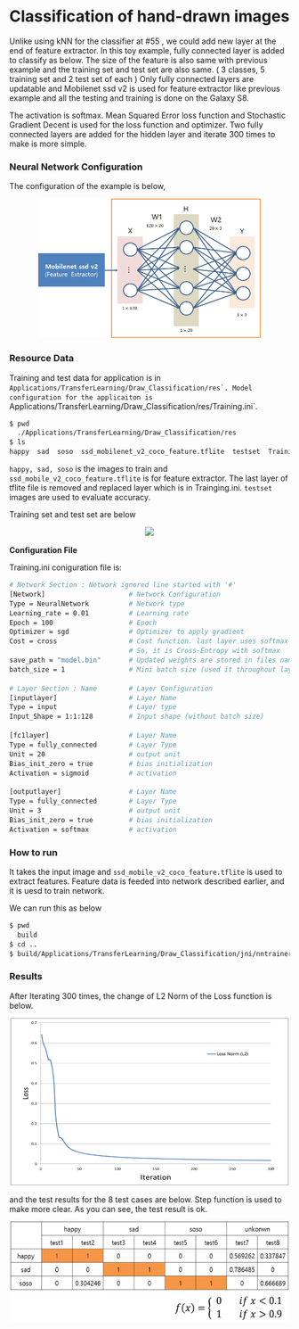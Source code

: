 # Classification of hand-drawn images

Unlike using kNN for the classifier at #55 , we could add new layer at the end of feature extractor.
In this toy example, fully connected layer is added to classify as below. The size of the feature is also same with previous example and the training set and test set are also same. ( 3 classes, 5 training set and 2 test set of each )
Only fully connected layers are updatable and Mobilenet ssd v2 is used for feature extractor like previous example and all the testing and training is done on the Galaxy S8.

The activation is softmax. Mean Squared Error loss function and Stochastic Gradient Decent is used for the loss function and optimizer. Two fully connected layers are added for the hidden layer and iterate 300 times to make is more simple.

### Neural Network Configuration
The configuration of the example is below,
<p align = "center">
<img src="https://github.com/nnstreamer/nntrainer/blob/master/docs/images/02a7ee80-f0ce-11e9-97b8-bcc19b7eb222.png" width="400" height="250" > </p>

### Resource Data

Training and test data for application is in ```Applications/TransferLearning/Draw_Classification/res`.
Model configuration for the applicaiton is ```Applications/TransferLearning/Draw_Classification/res/Training.ini`.

```bash
$ pwd
  ./Applications/TransferLearning/Draw_Classification/res
$ ls
happy  sad  soso  ssd_mobilenet_v2_coco_feature.tflite  testset  Training.ini
```

```happy, sad, soso``` is the images to train and ```ssd_mobile_v2_coco_feature.tflite``` is for feature extractor. The last layer of tflite file is removed and replaced layer which is in Trainging.ini. ```testset``` images are used to evaluate accuracy.


Training set and test set are below
<p align = "center">
<img src="https://github.com/nnstreamer/nntrainer/blob/master/docs/images/7944ec00-f0ce-11e9-87af-aea730bcd0f5.png" >
</p>

**Configuration File**

Training.ini coniguration file is:

```bash
# Network Section : Network ignored line started with '#'
[Network]                     # Network Configuration
Type = NeuralNetwork          # Network type
Learning_rate = 0.01          # Learning rate
Epoch = 100                   # Epoch
Optimizer = sgd               # Optimizer to apply gradient
Cost = cross                  # Cost function. last layer uses softmax as an activation.
                              # So, it is Cross-Entropy with softmax
save_path = "model.bin"       # Updated weights are stored in files named 'model.bin'
batch_size = 1                # Mini batch size (used it throughout layers)

# Layer Section : Name        # Layer Configuration
[inputlayer]                  # Layer Name
Type = input                  # Layer type
Input_Shape = 1:1:128         # Input shape (without batch size)

[fc1layer]                    # Layer Name
Type = fully_connected        # Layer Type
Unit = 20                     # output unit
Bias_init_zero = true         # bias initialization
Activation = sigmoid          # activation

[outputlayer]                 # Layer Name
Type = fully_connected        # Layer Type
Unit = 3                      # output unit
Bias_init_zero = true         # bias initialization
Activation = softmax          # activation
```

### How to run

It takes the input image and ```ssd_mobile_v2_coco_feature.tflite``` is used to extract features.
Feature data is feeded into network described earlier, and it is uesd to train network.

We can run this as below

```bash
$ pwd
  build
$ cd ..
$ build/Applications/TransferLearning/Draw_Classification/jni/nntrainer_training Applications/TransferLearning/Draw_Classification/res/Trainig.ini Applications/TransferLearning/Draw_Classification/res/

```

### Results

After Iterating 300 times, the change of L2 Norm of the Loss function is below.
<p align = "center">
<img src="https://github.com/nnstreamer/nntrainer/blob/master/docs/images/d42b1300-f0cf-11e9-9b6f-6db30def4684.png" width="500" height="300">
</p>

and the test results for the 8 test cases are below. Step function is used to make more clear.
As you can see, the test result is ok.

<p align ="center">
<img src="https://github.com/nnstreamer/nntrainer/blob/master/docs/images/16555400-f0d2-11e9-959b-f61935fefd5a.png" width ="500" height="180">
</p>

